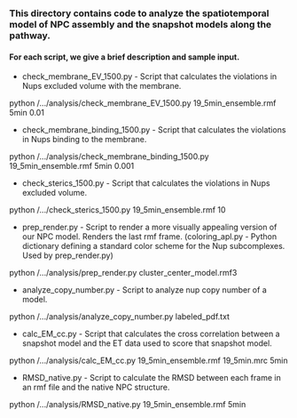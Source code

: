 ### This directory contains code to analyze the spatiotemporal model of NPC assembly and the snapshot models along the pathway.
#### For each script, we give a brief description and sample input.

- check_membrane_EV_1500.py - Script that calculates the violations in Nups excluded volume with the membrane.

python /.../analysis/check_membrane_EV_1500.py 19_5min_ensemble.rmf 5min 0.01

- check_membrane_binding_1500.py - Script that calculates the violations in Nups binding to the membrane.

python /.../analysis/check_membrane_binding_1500.py 19_5min_ensemble.rmf 5min 0.001

- check_sterics_1500.py - Script that calculates the violations in Nups excluded volume.

python /.../check_sterics_1500.py 19_5min_ensemble.rmf 10

- prep_render.py - Script to render a more visually appealing version of our NPC model. Renders the last rmf frame.
(coloring_apl.py - Python dictionary defining a standard color scheme for the Nup subcomplexes. Used by prep_render.py)

python /.../analysis/prep_render.py cluster_center_model.rmf3

- analyze_copy_number.py - Script to analyze nup copy number of a model.

python /.../analysis/analyze_copy_number.py labeled_pdf.txt

- calc_EM_cc.py - Script that calculates the cross correlation between a snapshot model and the ET data used to score that snapshot model.

python /.../analysis/calc_EM_cc.py 19_5min_ensemble.rmf 19_5min.mrc 5min

- RMSD_native.py - Script to calculate the RMSD between each frame in an rmf file and the native NPC structure.

python /.../analysis/RMSD_native.py 19_5min_ensemble.rmf 5min